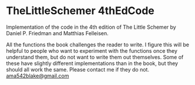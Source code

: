 # TheLittleSchemer 4thEdCode
 Implementation of the code in the 4th edition of The Little Schemer by Daniel P. Friedman and Matthias Felleisen.

All the functions the book challenges the reader to write. I figure this will be helpful to people who want to experiment with the functions once they understand them, but do not want to write them out themselves. Some of these have slightly different implementations than in the book, but they should all work the same. Please contact me if they do not.
ama542blake@gmail.com